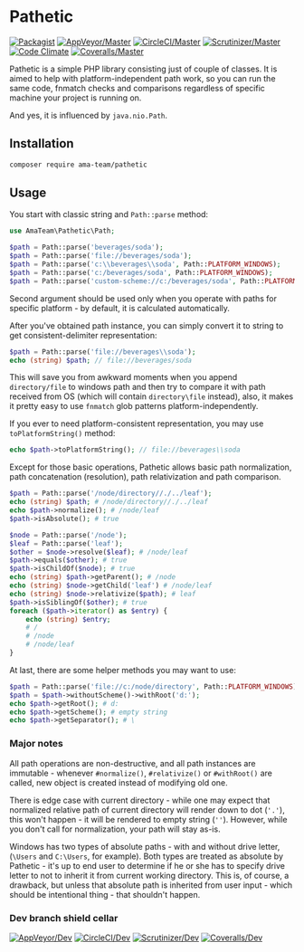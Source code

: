 # Pathetic

[![Packagist](https://img.shields.io/packagist/v/ama-team/pathetic.svg?style=flat-square)](https://packagist.org/packages/ama-team/pathetic)
[![AppVeyor/Master](https://img.shields.io/appveyor/ci/etki/pathetic/master.svg?style=flat-square)](https://ci.appveyor.com/project/etki/pathetic)
[![CircleCI/Master](https://img.shields.io/circleci/project/github/ama-team/pathetic/master.svg?style=flat-square)](https://circleci.com/gh/ama-team/pathetic/tree/master)
[![Scrutinizer/Master](https://img.shields.io/scrutinizer/g/ama-team/pathetic/master.svg?style=flat-square)](https://scrutinizer-ci.com/g/ama-team/pathetic?branch=dev)
[![Code Climate](https://img.shields.io/codeclimate/github/ama-team/pathetic.svg?style=flat-square)](https://codeclimate.com/github/ama-team/pathetic)
[![Coveralls/Master](https://img.shields.io/coveralls/ama-team/pathetic/master.svg?style=flat-square)](https://coveralls.io/github/ama-team/pathetic?branch=master)


Pathetic is a simple PHP library consisting just of couple of classes. 
It is aimed to help with platform-independent path work, so you can 
run the same code, fnmatch checks and comparisons regardless of 
specific machine your project is running on.

And yes, it is influenced by `java.nio.Path`.

## Installation

```bash
composer require ama-team/pathetic
```

## Usage

You start with classic string and `Path::parse` method:

```php
use AmaTeam\Pathetic\Path;

$path = Path::parse('beverages/soda');
$path = Path::parse('file://beverages/soda');
$path = Path::parse('c:\\beverages\\soda', Path::PLATFORM_WINDOWS);
$path = Path::parse('c:/beverages/soda', Path::PLATFORM_WINDOWS);
$path = Path::parse('custom-scheme://c:/beverages/soda', Path::PLATFORM_WINDOWS);
```

Second argument should be used only when you operate with paths for 
specific platform - by default, it is calculated automatically.

After you've obtained path instance, you can simply convert it to
string to get consistent-delimiter representation:

```php
$path = Path::parse('file://beverages\\soda');
echo (string) $path; // file://beverages/soda
```

This will save you from awkward moments when you append 
`directory/file` to windows path and then try to compare it with path
received from OS (which will contain `directory\file` instead), also,
it makes it pretty easy to use `fnmatch` glob patterns 
platform-independently.

If you ever to need platform-consistent representation, you may use
`toPlatformString()` method:

```php
echo $path->toPlatformString(); // file://beverages\\soda
```

Except for those basic operations, Pathetic allows basic path 
normalization, path concatenation (resolution), path relativization 
and path comparison.

```php
$path = Path::parse('/node/directory//./../leaf');
echo (string) $path; # /node/directory//./../leaf
echo $path->normalize(); # /node/leaf
$path->isAbsolute(); # true

$node = Path::parse('/node');
$leaf = Path::parse('leaf');
$other = $node->resolve($leaf); # /node/leaf
$path->equals($other); # true
$path->isChildOf($node); # true
echo (string) $path->getParent(); # /node
echo (string) $node->getChild('leaf') # /node/leaf
echo (string) $node->relativize($path); # leaf
$path->isSiblingOf($other); # true
foreach ($path->iterator() as $entry) {
    echo (string) $entry;
    # /
    # /node
    # /node/leaf
}
```

At last, there are some helper methods you may want to use:

```php
$path = Path::parse('file://c:/node/directory', Path::PLATFORM_WINDOWS);
$path = $path->withoutScheme()->withRoot('d:');
echo $path->getRoot(); # d:
echo $path->getScheme(); # empty string
echo $path->getSeparator(); # \
```

### Major notes

All path operations are non-destructive, and all path instances are
immutable - whenever `#normalize()`, `#relativize()` or `#withRoot()`
are called, new object is created instead of modifying old one.

There is edge case with current directory - while one may expect
that normalized relative path of current directory will render down
to dot (`'.'`), this won't happen - it will be rendered to empty string
(`''`). However, while you don't call for normalization, your path will 
stay as-is.

Windows has two types of absolute paths - with and without drive 
letter, (`\Users` and `C:\Users`, for example). Both types are 
treated as absolute by Pathetic - it's up to end user to determine if
he or she has to specify drive letter to not to inherit it from current
working directory. This is, of course, a drawback, but unless that 
absolute path is inherited from user input - which should be 
intentional thing - that shouldn't happen.

### Dev branch shield cellar

[![AppVeyor/Dev](https://img.shields.io/appveyor/ci/etki/pathetic/dev.svg?style=flat-square)](https://ci.appveyor.com/project/etki/pathetic)
[![CircleCI/Dev](https://img.shields.io/circleci/project/github/ama-team/pathetic/dev.svg?style=flat-square)](https://circleci.com/gh/ama-team/pathetic/tree/dev)
[![Scrutinizer/Dev](https://img.shields.io/scrutinizer/g/ama-team/pathetic/dev.svg?style=flat-square)](https://scrutinizer-ci.com/g/ama-team/pathetic/?branch=dev)
[![Coveralls/Dev](https://img.shields.io/coveralls/ama-team/pathetic/dev.svg?style=flat-square)](https://coveralls.io/github/ama-team/pathetic?branch=dev)
